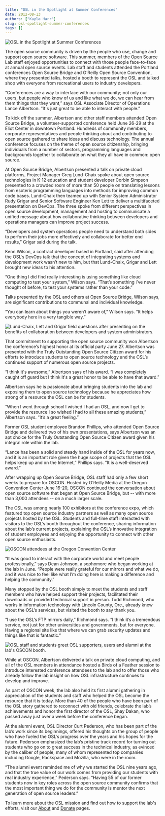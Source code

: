 ```yaml
---
title: "OSL in the Spotlight at Summer Conferences"
date: 2012-08-13
authors: ["Kayla Harr"]
slug: osl-spotlight-summer-conferences
tags: []
---
```


![OSL in the Spotlight at Summer Conferences](/images/CorbinTalkWebsite_0.jpg)

The open source community is driven by the people who use, change and support open source software. This summer, members
of the Open Source Lab staff enjoyed opportunities to connect with those people face-to-face at annual open source
events. Lab staff and students attended the Portland conferences Open Source Bridge and O’Reilly Open Source Convention,
where they presented talks, hosted a booth to represent the OSL and talked shop with everyone from recreational users to
industry developers.

“Conferences are a way to interface with our community; not only our users, but people who know of us and like what we
do, we can hear from them things that they want,” says OSL Associate Director of Operations Lance Albertson. “It's just
great to be able to interact with people.”

To kick off the summer, Albertson and other staff members attended Open Source Bridge, a volunteer-supported conference
held June 26-29 at the Eliot Center in downtown Portland. Hundreds of community members, corporate representatives and
people thinking about and contributing to open source gathered to share ideas and discuss technology. The annual
conference focuses on the theme of open source citizenship, bringing individuals from a number of sectors, programming
languages and backgrounds together to collaborate on what they all have in common: open source.

At Open Source Bridge, Albertson presented a talk on private cloud platforms, Project Manager Greg Lund-Chaix spoke
about open source technologies in K-12 education and student developer Corbin Simpson presented to a crowded room of
more than 50 people on translating lessons from esoteric programming languages into methods for improving common code
bases. Lund-Chaix then teamed up with Senior System Administrator Rudy Grigar and Senior Software Engineer Ken Lett to
deliver a multifaceted presentation on DevOps. The three spoke from different perspectives in open source development,
management and hosting to communicate a unified message about how collaborative thinking between developers and
operations managers can improve project success.

“Developers and system operations people need to understand both sides to perform their jobs more effectively and
collaborate for better end results,” Grigar said during the talk.

Kenn Wilson, a contract developer based in Portland, said after attending the OSL’s DevOps talk that the concept of
integrating systems and development work wasn’t new to him, but that Lund-Chaix, Grigar and Lett brought new ideas to
his attention.

“One thing I did find really interesting is using something like cloud computing to test your system,” Wilson says.
“That’s something I’ve never thought of before, to test your systems rather than your code.”

Talks presented by the OSL and others at Open Source Bridge, Wilson says, are significant contributions to communal and
individual knowledge.

“You can learn about things you weren’t aware of,” Wilson says. “It helps everybody here in a very tangible way.”

![Lund-Chaix, Lett and Grigar field questions after presenting on the benefits of collaboration between developers and system administrators.](/images/KenRudyGregTalkWebsite.jpg)

That commitment to supporting the open source community won Albertson the conference’s highest honor at its official
party June 27. Albertson was presented with the Truly Outstanding Open Source Citizen award for his efforts to introduce
students to open source technology and the OSL’s continued support of numerous open source projects.

“I think it's awesome,” Albertson says of his award. “I was completely caught off guard but I think it's a great honor
to be able to have that award.”

Albertson says he is passionate about bringing students into the lab and exposing them to open source technology because
he appreciates how strong of a resource the OSL can be for students.

“When I went through school I wished I had an OSL, and now I get to provide the resource I so wished I had to all these
amazing students,” Albertson says. “It’s a great feeling.”

Former OSL student employee Brandon Phillips, who attended Open Source Bridge and delivered two of his own
presentations, says Albertson was an apt choice for the Truly Outstanding Open Source Citizen award given his integral
role within the lab.

“Lance has been a solid and steady hand inside of the OSL for years now, and it is an important role given the huge
scope of projects that the OSL helps keep up and on the Internet,” Phillips says. “It is a well-deserved award.”

After wrapping up Open Source Bridge, OSL staff had only a few short weeks to prepare for OSCON. Hosted by O’Reilly
Media at the Oregon Convention Center June 16-20, OSCON continued the conversation about open source software that began
at Open Source Bridge, but -- with more than 3,000 attendees -- on a much larger scale.

The OSL was among nearly 100 exhibitors at the conference expo, which featured top open source industry partners as well
as many open source projects hosted by the OSL. Students and full-time staff interacted with visitors to the OSL’s booth
throughout the conference, sharing information about the lab’s current projects, explaining the OSL’s innovative
integration of student employees and enjoying the opportunity to connect with other open source enthusiasts.

![OSCON attendees at the Oregon Convention Center](/images/OSCONWelcomeWebsite.jpg)

“It was good to interact with the corporate world and meet people professionally,” says Dean Johnson, a sophomore who
began working at the lab in June. “People were really grateful for our mirrors and what we do, and it was nice to feel
like what I’m doing here is making a difference and helping the community.”

Many stopped by the OSL booth simply to meet the students and staff members who have helped support their projects,
facilitated their downloads or provided technical support in person. Todd Richmond, who works in information technology
with Lincoln County, Ore., already knew about the OSL’s services, but visited the booth to say thank you.

“I use the OSL’s FTP mirrors daily,” Richmond says. “I think it’s a tremendous service, not just for other universities
and governments, but for everyone. Having a regional site like that where we can grab security updates and things like
that is fantastic.”

![OSL staff and students greet OSL supporters, users and alumni at the lab's OSCON booth.](/images/OSCONBoothWebsite.jpg)

While at OSCON, Albertson delivered a talk on private cloud computing, and all of the OSL members in attendance hosted a
Birds of a Feather session to introduce interested conference attendees to the lab and to offer those who already follow
the lab insight on how OSL infrastructure continues to develop and improve.

As part of OSCON week, the lab also held its first alumni gathering in appreciation of the students and staff who helped
the OSL become the resource that it is today. More than 40 of the people who have been part of the OSL story gathered to
reconnect with old friends, celebrate the lab’s achievements and honor the first director of the OSL, Shay Dakan, who
passed away just over a week before the conference began.

At the alumni event, OSL Director Curt Pederson, who has been part of the lab’s work since its beginnings, offered his
thoughts on the group of people who have fueled the OSL’s progress over the years and his hopes for the future. Pederson
emphasized the lab’s pristine track record for turning out students who go on to great success in the technical
industry, as evinced by the caliber of people, many of whom represented top companies including Google, Rackspace and
Mozilla, who were in the room.

“The alumni event reminded me of why we started the OSL nine years ago, and that the true value of our work comes from
providing our students with real industry experience,” Pederson says. “Having 55 of our former students now in key roles
across the open source community confirms that the most important thing we do for the community is mentor the next
generation of open source leaders.”

To learn more about the OSL mission and find out how to support the lab's efforts, visit our [About](/about) and
[Donate](/donate) pages.
